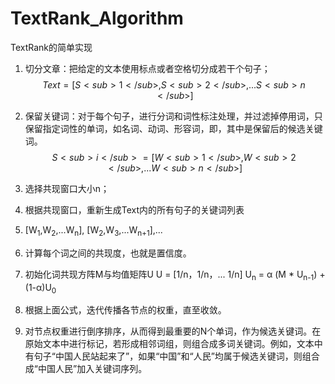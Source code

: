 # TextRank_Algorithm
TextRank的简单实现
1. 切分文章：把给定的文本使用标点或者空格切分成若干个句子；
$$Text = [S<sub>1</sub>, S<sub>2</sub>, ... S<sub>n</sub>]$$

2. 保留关键词：对于每个句子，进行分词和词性标注处理，并过滤掉停用词，只保留指定词性的单词，如名词、动词、形容词，即，其中是保留后的候选关键词。
$$S<sub>i</sub> = [W<sub>1</sub>, W<sub>2</sub>, ... W<sub>n</sub>]$$

3. 选择共现窗口大小n；

4. 根据共现窗口，重新生成Text内的所有句子的关键词列表

5. [W<sub>1</sub>,W<sub>2</sub>,...W<sub>n</sub>],  [W<sub>2</sub>,W<sub>3</sub>,...W<sub>n+1</sub>],...

6. 计算每个词之间的共现度，也就是置信度。

7. 初始化词共现方阵M与均值矩阵U
U = [1/n，1/n，... 1/n]
U<sub>n</sub> = α (M * U<sub>n-1</sub>) + (1-α)U<sub>0</sub>
8. 根据上面公式，迭代传播各节点的权重，直至收敛。

9. 对节点权重进行倒序排序，从而得到最重要的N个单词，作为候选关键词。在原始文本中进行标记，若形成相邻词组，则组合成多词关键词。例如，文本中有句子“中国人民站起来了”，如果“中国”和“人民”均属于候选关键词，则组合成“中国人民”加入关键词序列。
